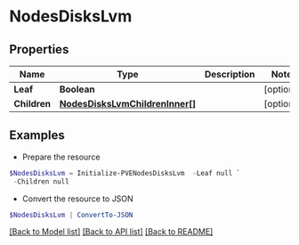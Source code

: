 # NodesDisksLvm
## Properties

Name | Type | Description | Notes
------------ | ------------- | ------------- | -------------
**Leaf** | **Boolean** |  | [optional] 
**Children** | [**NodesDisksLvmChildrenInner[]**](NodesDisksLvmChildrenInner.md) |  | [optional] 

## Examples

- Prepare the resource
```powershell
$NodesDisksLvm = Initialize-PVENodesDisksLvm  -Leaf null `
 -Children null
```

- Convert the resource to JSON
```powershell
$NodesDisksLvm | ConvertTo-JSON
```

[[Back to Model list]](../README.md#documentation-for-models) [[Back to API list]](../README.md#documentation-for-api-endpoints) [[Back to README]](../README.md)

